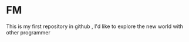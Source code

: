 # FM
This is my first repository in github , I'd like to explore the new world with other programmer
